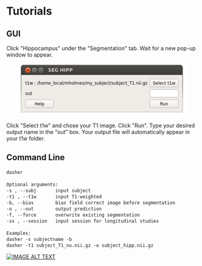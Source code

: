 # Tutorials

## GUI

Click "Hippocampus" under the "Segmentation" tab. Wait for a new pop-up window to appear.

<p align="center">
      <img src="hipp_1.PNG" alt="hippocampus pop-up window" width="445" height="138"/>
</p>

Click "Select t1w" and chose your T1 image. Click "Run". Type your desired output name in the "out" box. Your output file will automatically appear in your t1w folder.

## Command Line

    dasher
    
    Optional arguments:
    -s , --subj       input subject
    -t1 , --t1w       input T1-weighted
    -b, --bias        bias field correct image before segmentation
    -o , --out        output prediction
    -f, --force       overwrite existing segmentation
    -ss , --session   input session for longitudinal studies
    
    Examples:
    dasher -s subjectname -b
    dasher -t1 subject_T1_nu.nii.gz -o subject_hipp.nii.gz

[![IMAGE ALT TEXT](https://img.youtube.com/vi/Uqn897ul5jw/0.jpg)](https://www.youtube.com/watch?v=Uqn897ul5jw "Hipp Seg")

